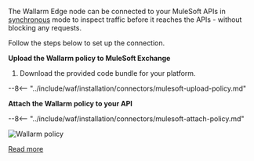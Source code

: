 # MuleSoft for wizard

The Wallarm Edge node can be connected to your MuleSoft APIs in [synchronous](../inline/overview.md) mode to inspect traffic before it reaches the APIs - without blocking any requests.

Follow the steps below to set up the connection.

**Upload the Wallarm policy to MuleSoft Exchange**

1. Download the provided code bundle for your platform.

--8<-- "../include/waf/installation/connectors/mulesoft-upload-policy.md"

**Attach the Wallarm policy to your API**

--8<-- "../include/waf/installation/connectors/mulesoft-attach-policy.md"

![Wallarm policy](../../images/waf-installation/gateways/mulesoft/policy-setup.png)

[Read more](mulesoft.md)

<style>
  h1#mulesoft-for-wizard {
    display: none;
  }
</style>